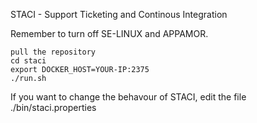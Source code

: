 STACI - Support Ticketing and Continous Integration

Remember to turn off SE-LINUX and APPAMOR.

```
pull the repository
cd staci
export DOCKER_HOST=YOUR-IP:2375
./run.sh
```
If you want to change the behavour of STACI, edit the file ./bin/staci.properties
